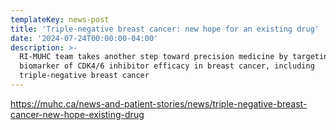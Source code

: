 ```yaml
---
templateKey: news-post
title: 'Triple-negative breast cancer: new hope for an existing drug'
date: '2024-07-24T00:00:00-04:00'
description: >-
  RI-MUHC team takes another step toward precision medicine by targeting a
  biomarker of CDK4/6 inhibitor efficacy in breast cancer, including
  triple-negative breast cancer
---
```

https://muhc.ca/news-and-patient-stories/news/triple-negative-breast-cancer-new-hope-existing-drug
